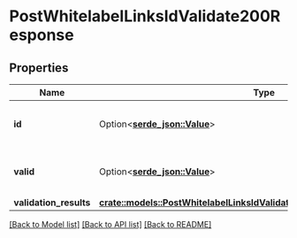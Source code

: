 # PostWhitelabelLinksIdValidate200Response

## Properties

Name | Type | Description | Notes
------------ | ------------- | ------------- | -------------
**id** | Option<[**serde_json::Value**](.md)> | The ID of the branded link. | 
**valid** | Option<[**serde_json::Value**](serde_json::Value.md)> | Indicates if the link branding is valid. | 
**validation_results** | [**crate::models::PostWhitelabelLinksIdValidate200ResponseValidationResults**](POST_whitelabel_links_id_validate_200_response_validation_results.md) |  | 

[[Back to Model list]](../README.md#documentation-for-models) [[Back to API list]](../README.md#documentation-for-api-endpoints) [[Back to README]](../README.md)


